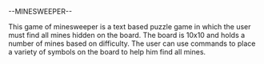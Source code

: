 --MINESWEEPER--

This game of minesweeper is a text based puzzle game in which the user
must find all mines hidden on the board. The board is 10x10 and holds
a number of mines based on difficulty. The user can use commands to
place a variety of symbols on the board to help him find all mines.
